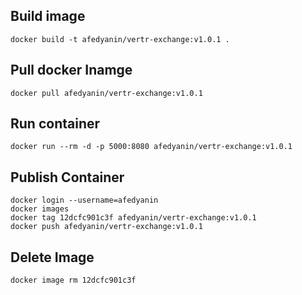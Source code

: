 ## Build image

```
docker build -t afedyanin/vertr-exchange:v1.0.1 .
```

## Pull docker Inamge

```
docker pull afedyanin/vertr-exchange:v1.0.1
```


## Run container
```
docker run --rm -d -p 5000:8080 afedyanin/vertr-exchange:v1.0.1
```

## Publish Container

```
docker login --username=afedyanin
docker images
docker tag 12dcfc901c3f afedyanin/vertr-exchange:v1.0.1
docker push afedyanin/vertr-exchange:v1.0.1
```

## Delete Image

```
docker image rm 12dcfc901c3f
```
